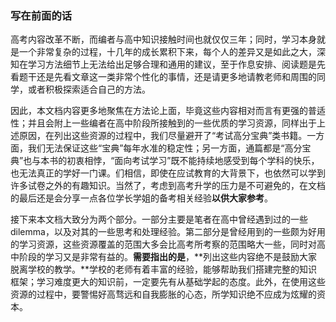 ### 写在前面的话

高考内容改革不断，而编者与高中知识接触时间也就仅仅三年；同时，学习本身就是一个非常复杂的过程，十几年的成长累积下来，每个人的差异又是如此之大，深知在学习方法细节上无法给出足够合理和通用的建议，至于作息安排、阅读题是先看题干还是先看文章这一类非常个性化的事情，还是请更多地请教老师和周围的同学，或者积极探索适合自己的方法。

因此，本文档内容更多地聚焦在方法论上面，毕竟这些内容相对而言有更强的普适性；并且会附上一些编者在高中阶段所接触到的一些优质的学习资源，同样出于上述原因，在列出这些资源的过程中，我们尽量避开了“考试高分宝典”类书籍。一方面，我们无法保证这些“宝典”每年水准的稳定性；另一方面，通篇都是“高分宝典”也与本书的初衷相悖，“面向考试学习”既不能持续地感受到每个学科的快乐，也无法真正的学好一门课。们相信，即使在应试教育的大背景下，也依然可以学到许多试卷之外的有趣知识。当然了，考虑到高考升学的压力是不可避免的，在文档的最后还是会分享一点各位学长学姐的备考相关经验**以供大家参考**。

接下来本文档大致分为两个部分。一部分主要是笔者在高中曾经遇到过的一些dilemma，以及对其的一些思考和处理经验。第二部分是曾经用到的一些颇为好用的学习资源，这些资源覆盖的范围大多会比高考所考察的范围略大一些，同时对高中阶段的学习又是非常有益的。**需要指出的是**，**列出这些内容绝不是鼓励大家脱离学校的教学。**学校的老师有着丰富的经验，能够帮助我们搭建完整的知识框架；学习难度更大的知识前，一定要先有从基础学起的态度。此外，在使用这些资源的过程中，要警惕好高骛远和自我膨胀的心态，所学知识绝不应成为炫耀的资本。